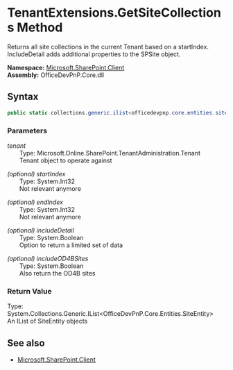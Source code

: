 # TenantExtensions.GetSiteCollections Method  
Returns all site collections in the current Tenant based on a startIndex. IncludeDetail adds additional properties to the SPSite object.  

**Namespace:** [Microsoft.SharePoint.Client](Microsoft.SharePoint.Client.md)  
**Assembly:** OfficeDevPnP.Core.dll  
## Syntax
```C#
public static collections.generic.ilist<officedevpnp.core.entities.siteentity> GetSiteCollections(Tenant tenant,Int32 startIndex,Int32 endIndex,Boolean includeDetail,Boolean includeOD4BSites)
```
### Parameters
*tenant*  
&emsp;&emsp;Type: Microsoft.Online.SharePoint.TenantAdministration.Tenant  
&emsp;&emsp;Tenant object to operate against  
  
*(optional) startIndex*  
&emsp;&emsp;Type: System.Int32  
&emsp;&emsp;Not relevant anymore  
  
*(optional) endIndex*  
&emsp;&emsp;Type: System.Int32  
&emsp;&emsp;Not relevant anymore  
  
*(optional) includeDetail*  
&emsp;&emsp;Type: System.Boolean  
&emsp;&emsp;Option to return a limited set of data  
  
*(optional) includeOD4BSites*  
&emsp;&emsp;Type: System.Boolean  
&emsp;&emsp;Also return the OD4B sites  
  
### Return Value
Type: System.Collections.Generic.IList<OfficeDevPnP.Core.Entities.SiteEntity>  
An IList of SiteEntity objects

## See also
- [Microsoft.SharePoint.Client](Microsoft.SharePoint.Client.md)
